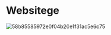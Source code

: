 # Websitege

![58b85585972e0f04b20e1f31ac5e6c75](https://github.com/AapoApustaja/AapoBot/assets/138826787/e6d36fd3-d270-459c-8aae-094ce2995061)
